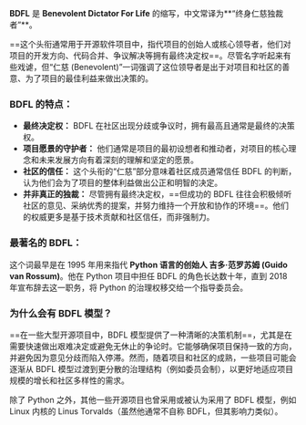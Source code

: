 **BDFL** 是 **Benevolent Dictator For Life** 的缩写，中文常译为**“终身仁慈独裁者”**。

==这个头衔通常用于开源软件项目中，指代项目的创始人或核心领导者，他们对项目的开发方向、代码合并、争议解决等拥有最终决定权==。尽管名字听起来有些戏谑，但“仁慈 (Benevolent)”一词强调了这位领导者是出于对项目和社区的善意、为了项目的最佳利益来做出决策的。

### BDFL 的特点：

- **最终决定权：** BDFL 在社区出现分歧或争议时，拥有最高且通常是最终的决策权。
- **项目愿景的守护者：** 他们通常是项目的最初设想者和推动者，对项目的核心理念和未来发展方向有着深刻的理解和坚定的愿景。
- **社区的信任：** 这个头衔的“仁慈”部分意味着社区成员通常信任 BDFL 的判断，认为他们会为了项目的整体利益做出公正和明智的决定。
- **并非真正的独裁：** 尽管拥有最终决定权，==但成功的 BDFL 往往会积极倾听社区的意见、采纳优秀的提案，并努力维持一个开放和协作的环境==。他们的权威更多是基于技术贡献和社区信任，而非强制力。

### 最著名的 BDFL：

这个词最早是在 1995 年用来指代 **Python 语言的创始人 吉多·范罗苏姆 (Guido van Rossum)**。他在 Python 项目中担任 BDFL 的角色长达数十年，直到 2018 年宣布辞去这一职务，将 Python 的治理权移交给一个指导委员会。

### 为什么会有 BDFL 模型？

==在一些大型开源项目中，BDFL 模型提供了一种清晰的决策机制==，尤其是在需要快速做出艰难决定或避免无休止的争论时。它能够确保项目保持一致的方向，并避免因为意见分歧而陷入停滞。然而，随着项目和社区的成熟，一些项目可能会逐渐从 BDFL 模型过渡到更分散的治理结构（例如委员会制），以更好地适应项目规模的增长和社区多样性的需求。

除了 Python 之外，其他一些开源项目也曾采用或被认为采用了 BDFL 模型，例如 Linux 内核的 Linus Torvalds（虽然他通常不自称 BDFL，但其影响力类似）。